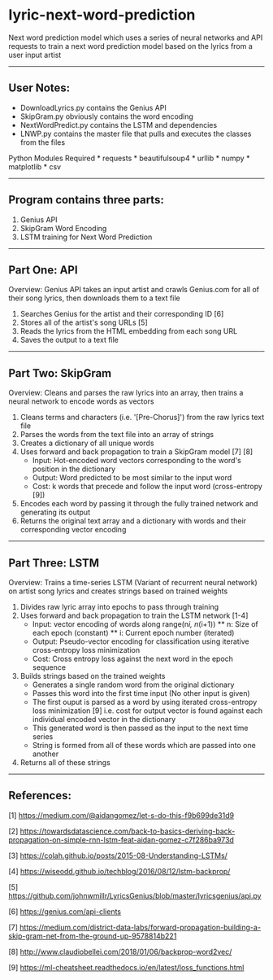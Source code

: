 # lyric-next-word-prediction
Next word prediction model which uses a series of neural networks and API requests to train a next word prediction model based on the lyrics from a user input artist

-----------------------------------------------------------------------------------------------------------------------------------

## User Notes:

  * DownloadLyrics.py contains the Genius API
  * SkipGram.py obviously contains the word encoding
  * NextWordPredict.py contains the LSTM and dependencies
  * LNWP.py contains the master file that pulls and executes the classes from the files
  
  Python Modules Required
    * requests
    * beautifulsoup4
    * urllib
    * numpy
    * matplotlib
    * csv

-----------------------------------------------------------------------------------------------------------------------------------

## Program contains three parts:

  1. Genius API
  2. SkipGram Word Encoding
  3. LSTM training for Next Word Prediction
  
-----------------------------------------------------------------------------------------------------------------------------------
  
## Part One: API

  Overview: Genius API takes an input artist and crawls Genius.com for all of their song lyrics, then downloads them to a text file
  
  1. Searches Genius for the artist and their corresponding ID [6]
  2. Stores all of the artist's song URLs   [5]
  3. Reads the lyrics from the HTML embedding from each song URL
  4. Saves the output to a text file
  
-----------------------------------------------------------------------------------------------------------------------------------
  
## Part Two: SkipGram

  Overview: Cleans and parses the raw lyrics into an array, then trains a neural network to encode words as vectors
  
  1. Cleans terms and characters (i.e. '[Pre-Chorus]') from the raw lyrics text file
  2. Parses the words from the text file into an array of strings
  3. Creates a dictionary of all unique words
  4. Uses forward and back propagation to train a SkipGram model [7] [8]
      * Input: Hot-encoded word vectors corresponding to the word's position in the dictionary
      * Output: Word predicted to be most similar to the input word
      * Cost: k words that precede and follow the input word (cross-entropy [9])
  5. Encodes each word by passing it through the fully trained network and generating its output
  6. Returns the original text array and a dictionary with words and their corresponding vector encoding
  
-----------------------------------------------------------------------------------------------------------------------------------

## Part Three: LSTM

  Overview: Trains a time-series LSTM (Variant of recurrent neural network) on artist song lyrics and creates strings based on trained weights
  
  1. Divides raw lyric array into epochs to pass through training
  2. Uses forward and back propagation to train the LSTM network [1-4]
      * Input: vector encoding of words along range(n*i, n*(i+1))
                   ** n: Size of each epoch (constant)
                   ** i: Current epoch number (iterated)
      * Output: Pseudo-vector encoding for classification using iterative cross-entropy loss minimization
      * Cost: Cross entropy loss against the next word in the epoch sequence
  3. Builds strings based on the trained weights
      * Generates a single random word from the original dictionary
      * Passes this word into the first time input (No other input is given)
      * The first ouput is parsed as a word by using iterated cross-entropy loss minimization [9]
            i.e. cost for output vector is found against each individual encoded vector in the dictionary
      * This generated word is then passed as the input to the next time series
      * String is formed from all of these words which are passed into one another
  4. Returns all of these strings
  
-----------------------------------------------------------------------------------------------------------------------------------
  
## References:

[1] https://medium.com/@aidangomez/let-s-do-this-f9b699de31d9

[2] https://towardsdatascience.com/back-to-basics-deriving-back-propagation-on-simple-rnn-lstm-feat-aidan-gomez-c7f286ba973d

[3] https://colah.github.io/posts/2015-08-Understanding-LSTMs/

[4] https://wiseodd.github.io/techblog/2016/08/12/lstm-backprop/

[5] https://github.com/johnwmillr/LyricsGenius/blob/master/lyricsgenius/api.py

[6] https://genius.com/api-clients

[7] https://medium.com/district-data-labs/forward-propagation-building-a-skip-gram-net-from-the-ground-up-9578814b221

[8] http://www.claudiobellei.com/2018/01/06/backprop-word2vec/

[9] https://ml-cheatsheet.readthedocs.io/en/latest/loss_functions.html
